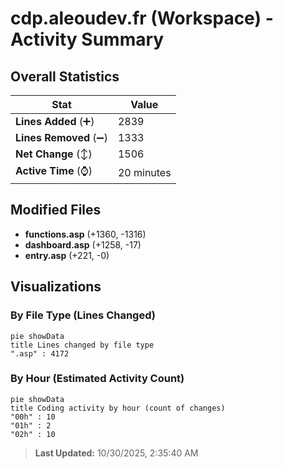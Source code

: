 # cdp.aleoudev.fr (Workspace) - Activity Summary 

## Overall Statistics

| Stat                   | Value                                                             |
| ---------------------- | ----------------------------------------------------------------- |
| **Lines Added** (➕)   | 2839                                          |
| **Lines Removed** (➖) | 1333                                        |
| **Net Change** (↕)    | 1506                |
| **Active Time** (⌚)   | 20 minutes |


## Modified Files
- **functions.asp** (+1360, -1316)
- **dashboard.asp** (+1258, -17)
- **entry.asp** (+221, -0)

## Visualizations

### By File Type (Lines Changed)

```mermaid
pie showData
title Lines changed by file type
".asp" : 4172
```

### By Hour (Estimated Activity Count)

```mermaid
pie showData
title Coding activity by hour (count of changes)
"00h" : 10
"01h" : 2
"02h" : 10
```


> **Last Updated:** 10/30/2025, 2:35:40 AM
